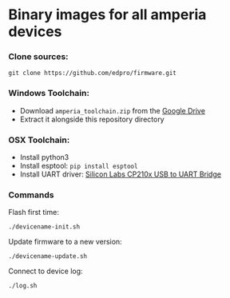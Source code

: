 # Binary images for all amperia devices

### Clone sources:

```
git clone https://github.com/edpro/firmware.git
```

### Windows Toolchain:

* Download `amperia_toolchain.zip` from the [Google Drive](https://drive.google.com/drive/folders/0B1MSlIDvzD9TV21lRmVJT1gxUlk?usp=sharing)
* Extract it alongside this repository directory

### OSX Toolchain:

* Install python3
* Install esptool: `pip install esptool`
* Install UART driver: [Silicon Labs CP210x USB to UART Bridge](https://www.silabs.com/products/development-tools/software/usb-to-uart-bridge-vcp-drivers)  


### Commands

Flash first time:

```
./devicename-init.sh
```

Update firmware to a new version:

```
./devicename-update.sh
```

Connect to device log:

```
./log.sh
```





